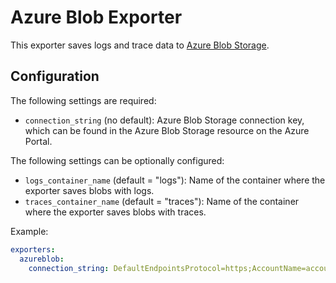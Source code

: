 # Azure Blob Exporter

This exporter saves logs and trace data to [Azure Blob Storage](https://azure.microsoft.com/services/storage/blobs/).

## Configuration

The following settings are required:

- `connection_string` (no default): Azure Blob Storage connection key, which can be found in the Azure Blob Storage resource on the Azure Portal.

The following settings can be optionally configured:

- `logs_container_name` (default = "logs"): Name of the container where the exporter saves blobs with logs.
- `traces_container_name` (default = "traces"): Name of the container where the exporter saves blobs with traces.

Example:

```yaml
exporters:
  azureblob:
    connection_string: DefaultEndpointsProtocol=https;AccountName=accountName;AccountKey=+idLkHYcL0MUWIKYHm2j4Q==;EndpointSuffix=core.windows.net
```

